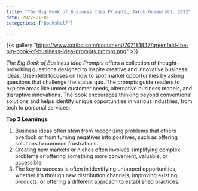 ```yaml
---
title: "The Big Book of Business Idea Prompts, Jakob Greenfeld, 2022"
date: 2022-01-01
categories: ["Bookshelf"]

---
```


{{< gallery "https://www.scribd.com/document/707181847/greenfeld-the-big-book-of-business-idea-prompts,prompt.png" >}}

_The Big Book of Business Idea Prompts_ offers a collection of thought-provoking questions designed to inspire creative and innovative business ideas. Greenfeld focuses on how to spot market opportunities by asking questions that challenge the status quo. The prompts guide readers to explore areas like unmet customer needs, alternative business models, and disruptive innovations. The book encourages thinking beyond conventional solutions and helps identify unique opportunities in various industries, from tech to personal services.

**Top 3 Learnings:**

1. Business ideas often stem from recognizing problems that others overlook or from turning negatives into positives, such as offering solutions to common frustrations.
2. Creating new markets or niches often involves simplifying complex problems or offering something more convenient, valuable, or accessible.
3. The key to success is often in identifying untapped opportunities, whether it’s through new distribution channels, improving existing products, or offering a different approach to established practices.
